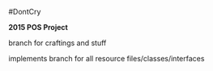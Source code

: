 #DontCry

**2015 POS Project**

branch for craftings and stuff

implements branch for all resource files/classes/interfaces
